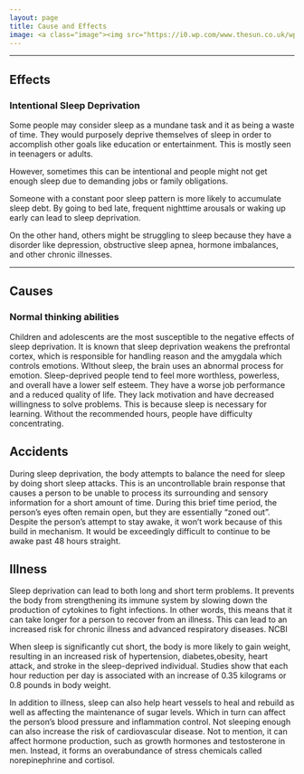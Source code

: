 ```yaml
---
layout: page
title: Cause and Effects
image: <a class="image"><img src="https://i0.wp.com/www.thesun.co.uk/wp-content/uploads/2017/05/as-comp-sleep-deprivation.jpg?crop=0px%2C0px%2C750px%2C500px&resize=1200%2C800&ssl=1" alt="" /></a>
---
```


<hr class="major" />

<h2>Effects</h2>
<h3>Intentional Sleep Deprivation</h3>
<p>Some people may consider sleep as a mundane task and it as being a waste of time. They would purposely deprive themselves of sleep in order to accomplish other goals like education or entertainment. This is mostly seen in teenagers or adults.</p>
<p>However, sometimes this can be intentional and people might not get enough sleep due to demanding jobs or family obligations. </p>
<p>Someone with a  constant poor sleep pattern is more likely to accumulate sleep debt. By going to bed late, frequent nighttime arousals or waking up early can lead to sleep deprivation. </p>
<p>On the other hand, others might be struggling to sleep because they have a disorder like depression, obstructive sleep apnea, hormone imbalances, and other chronic illnesses. </p>

<hr class="major" />

<h2>Causes</h2>
<h3>Normal thinking abilities </h3>
<p>Children and adolescents are the most susceptible to the negative effects of sleep deprivation. It is known that sleep deprivation weakens the prefrontal cortex, which is responsible for handling reason and the amygdala which controls emotions. WIthout sleep, the brain uses an abnormal process for emotion. Sleep-deprived people tend to feel more worthless, powerless, and overall have a lower self esteem. They have a worse job performance and a reduced quality of life. They lack motivation and have decreased willingness to solve problems. This is because sleep is necessary for learning. Without the recommended hours, people have difficulty concentrating.</p>

<h2>Accidents</h2>
<p>During sleep deprivation, the body attempts to balance the need for sleep by doing short sleep attacks. This is an uncontrollable brain response that causes a person to be unable to process its surrounding and sensory information for a short amount of time. During this brief time period, the person’s eyes often remain open, but they are essentially “zoned out”. Despite the person’s attempt to stay awake, it won’t work because of this build in mechanism. It would be exceedingly difficult to continue to be awake past 48 hours straight.</p>

<h2>Illness</h2>
<p>Sleep deprivation can lead to both long and short term problems. It prevents the body from strengthening its immune system by slowing down the production of cytokines to fight infections. In other words, this means that it can take longer for a person to recover from an illness.  This can lead to an increased risk for chronic illness and advanced respiratory diseases. NCBI</p>
<p>When sleep is significantly cut short, the body is more likely to gain weight, resulting in an increased risk of hypertension, diabetes,obesity, heart attack, and stroke in the sleep-deprived individual. Studies show that each hour reduction per day is associated with an increase of 0.35 kilograms or 0.8 pounds in body weight. </p>
<p>In addition to illness, sleep can also help heart vessels to heal and rebuild as well as affecting the maintenance of sugar levels. Which in turn can affect the person’s blood pressure and inflammation control. Not sleeping enough can also increase the risk of cardiovascular disease. Not to mention, it can affect hormone production, such as growth hormones and testosterone in men.  Instead, it forms an overabundance of stress chemicals called norepinephrine and cortisol. </p>
